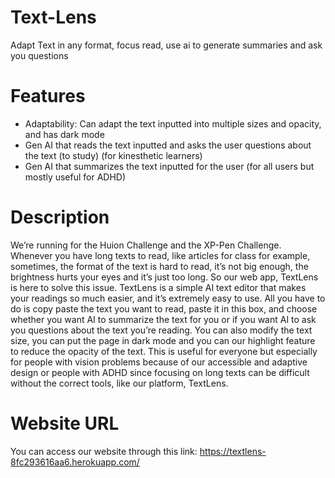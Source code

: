 # Text-Lens
Adapt Text in any format, focus read, use ai to generate summaries and ask you questions

# Features
- Adaptability: Can adapt the text inputted into multiple sizes and opacity, and has dark mode
- Gen AI that reads the text inputted and asks the user questions about the text (to study) (for kinesthetic learners)
- Gen AI that summarizes the text inputted for the user (for all users but mostly useful for ADHD)

# Description
We’re running for the Huion Challenge and the XP-Pen Challenge. Whenever you have long texts to read, like articles for class for example, sometimes, the format of the text is hard to read, it’s not big enough, the brightness hurts your eyes and it’s just too long. So our web app, TextLens is here to solve this issue. TextLens is a simple AI text editor that makes your readings so much easier, and it’s extremely easy to use. All you have to do is copy paste the text you want to read, paste it in this box, and choose whether you want AI to summarize the text for you or if you want AI to ask you questions about the text you’re reading. You can also modify the text size, you can put the page in dark mode and you can our highlight feature to reduce the opacity of the text. This is useful for everyone but especially for people with vision problems because of our accessible and adaptive design or people with ADHD since focusing on long texts can be difficult without the correct tools, like our platform, TextLens.

# Website URL
You can access our website through this link: https://textlens-8fc293616aa6.herokuapp.com/
